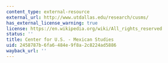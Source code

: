 ```yaml
---
content_type: external-resource
external_url: http://www.utdallas.edu/research/cusms/
has_external_license_warning: true
license: https://en.wikipedia.org/wiki/All_rights_reserved
status: ''
title: Center for U.S. - Mexican Studies
uid: 2458787b-6fa6-484e-9f8a-2c8224ad5886
wayback_url: ''
---
```

